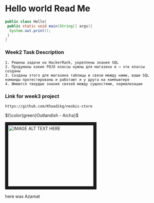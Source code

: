 <h1>Hello world Read Me</h1>

```java
public class Hello{
 public static void main(String[] args){
  System.out.print();
 }
}
```
<h3>Week2 Task Description</h3>

```
1. Решены задачи на HackerRank, укреплены знания SQL
2. Продуманы какие POJO классы нужны для магазина и → эти классы созданы
3. Созданы этого для магазина таблицы и связи между ними, ваши SQL команды протестированы и работают и у друга на компьютере
4. Имеются твердые знания связей между сущностями, нормализации
```
<h3>Link for week3 project</h3>

```
https://github.com/Khaadikg/neobis-store
```

${\color{green}Outlandish - Aicha}$

<a href="http://www.youtube.com/watch?feature=player_embedded&v=f0nFTdKlKLw
" target="_blank"><img src="http://img.youtube.com/vi/f0nFTdKlKLw/0.jpg"
alt="IMAGE ALT TEXT HERE" width="280" height="200" border="10" /></a>


here was Azamat
